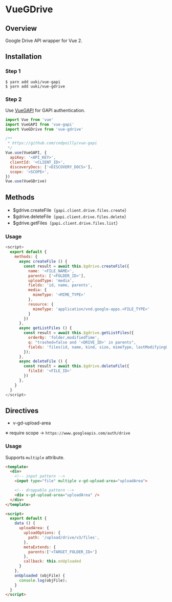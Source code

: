 # VueGDrive

<!-- [![Build Status](https://travis-ci.org/uuki/vue-gdrive.svg?branch=master)](https://travis-ci.org/uuki/vue-GDrive) -->

## Overview

Google Drive API wrapper for Vue 2.

## Installation

### Step 1

```shell
$ yarn add uuki/vue-gapi
$ yarn add uuki/vue-gdrive
```

### Step 2

Use [VueGAPI](https://github.com/cedpoilly/vue-gapi) for GAPI authentication.

```js
import Vue from 'vue'
import VueGAPI from 'vue-gapi'
import VueGDrive from 'vue-gdrive'

/**
 * https://github.com/cedpoilly/vue-gapi
 */
Vue.use(VueGAPI, {
  apiKey: '<API_KEY>',
  clientId: '<CLIENT_ID>',
  discoveryDocs: ['<DISCOVERY_DOCS>'],
  scope: '<SCOPE>',
})
Vue.use(VueGDrive)
```

## Methods

- $gdrive.createFile（`gapi.client.drive.files.create`）
- $gdrive.deleteFile（`gapi.client.drive.files.delete`）
- $gdrive.getFiles（`gapi.client.drive.files.list`）

### Usage

```javascript
<script>
  export default {
    methods: {
      async createFile () {
        const result = await this.$gdrive.createFile({
          name: '<FILE_NAME>',
          parents: ['<FOLDER_ID>'],
          uploadType: 'media',
          fields: 'id, name, parents',
          media: {
            mimeType: '<MIME_TYPE>'
          },
          resource: {
            mimeType: 'application/vnd.google-apps.<FILE_TYPE>'
          }
        })
      },
      async getListFiles () {
        const result = await this.$gdrive.getListFiles({
          orderBy: 'folder,modifiedTime',
          q: "trashed=false and '<DRIVE_ID>' in parents",
          fields: 'files(id, name, kind, size, mimeType, lastModifyingUser, modifiedTime, iconLink, owners, folderColorRgb, shared, webViewLink, webContentLink), nextPageToken',
        });
      },
      async deleteFile () {
        const result = await this.$gdrive.deleteFile({
          fileId: '<FILE_ID>'
        })
      },
    }
  }
</script>
```

## Directives

- v-gd-upload-area

※ require scope -> `https://www.googleapis.com/auth/drive`

### Usage

Supports `multiple` attribute.

```html
<template>
  <div>
    <!-- input pattern -->
    <input type="file" multiple v-gd-upload-area="uploadArea">

    <!-- droppable pattern -->
    <div v-gd-upload-area="uploadArea" />
  </div>
</template>

<script>
  export default {
    data () {
      uploadArea: {
        uploadOptions: {
          path: '/upload/drive/v3/files',
        },
        metaExtends: {
          parents:['<TARGET_FOLDER_ID>']
        },
        callback: this.onUploaded
      }
    },
    onUploaded (objFile) {
      console.log(objFile);
    }
  }
</script>
```